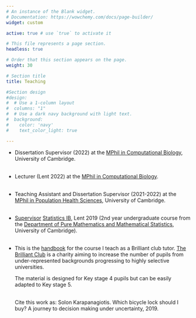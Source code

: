 ```yaml
--- 
# An instance of the Blank widget.
# Documentation: https://wowchemy.com/docs/page-builder/
widget: custom

active: true # use `true` to activate it 

# This file represents a page section.
headless: true

# Order that this section appears on the page.
weight: 30

# Section title
title: Teaching

#Section design
#design:
#  # Use a 1-column layout
#  columns: "1"
#  # Use a dark navy background with light text.
#  background:
#    color: 'navy'
#    text_color_light: true

---
```

- Dissertation Supervisor (2022) at the  [MPhil in Computational Biology](https://www.postgraduate.study.cam.ac.uk/courses/directory/maammpcbi), University of Cambridge.
<br><br>

- Lecturer (Lent 2022) at the [MPhil in Computational Biology](https://www.postgraduate.study.cam.ac.uk/courses/directory/maammpcbi).
<br><br>

- Teaching Assistant and Dissertation Supervisor (2021-2022) at the [MPhil in Population Health Sciences](https://www.phs.masters.cam.ac.uk/), University of Cambridge.
<br><br>

- [Supervisor](https://www.maths.cam.ac.uk/undergrad/supervisions) 
[Statistics IB](https://www.dpmms.cam.ac.uk/study/IB/Statistics/), Lent 2019 (2nd year undergraduate course from the [Department of Pure Mathematics and Mathematical Statistics](https://www.dpmms.cam.ac.uk/about/), University of Cambridge). 
<br><br>

- This is the [handbook](/teaching/BrilliantClub_Handbook.pdf) for the course I teach as a Brilliant club tutor. [The Brilliant Club](https://thebrilliantclub.org/) is a charity aiming to increase the number of pupils from under-represented backgrounds progressing to highly selective universities. 
   
   The material is designed for Key stage 4 pupils but can be easily adapted to Key stage 5. <br><br>


   Cite this work as: Solon Karapanagiotis. Which bicycle lock should I buy? A journey to decision making under uncertainty, 2019.

<br><br>

